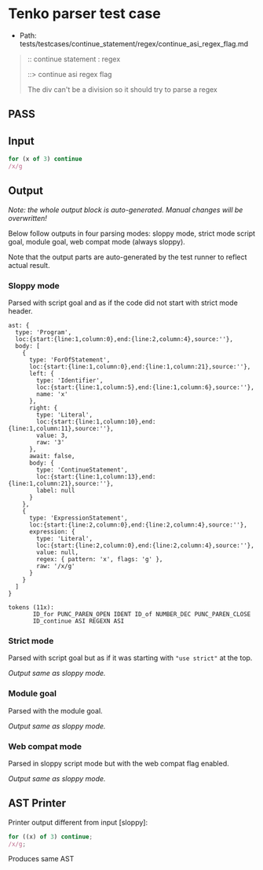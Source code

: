 # Tenko parser test case

- Path: tests/testcases/continue_statement/regex/continue_asi_regex_flag.md

> :: continue statement : regex
>
> ::> continue asi regex flag
>
> The div can't be a division so it should try to parse a regex

## PASS

## Input

`````js
for (x of 3) continue
/x/g
`````

## Output

_Note: the whole output block is auto-generated. Manual changes will be overwritten!_

Below follow outputs in four parsing modes: sloppy mode, strict mode script goal, module goal, web compat mode (always sloppy).

Note that the output parts are auto-generated by the test runner to reflect actual result.

### Sloppy mode

Parsed with script goal and as if the code did not start with strict mode header.

`````
ast: {
  type: 'Program',
  loc:{start:{line:1,column:0},end:{line:2,column:4},source:''},
  body: [
    {
      type: 'ForOfStatement',
      loc:{start:{line:1,column:0},end:{line:1,column:21},source:''},
      left: {
        type: 'Identifier',
        loc:{start:{line:1,column:5},end:{line:1,column:6},source:''},
        name: 'x'
      },
      right: {
        type: 'Literal',
        loc:{start:{line:1,column:10},end:{line:1,column:11},source:''},
        value: 3,
        raw: '3'
      },
      await: false,
      body: {
        type: 'ContinueStatement',
        loc:{start:{line:1,column:13},end:{line:1,column:21},source:''},
        label: null
      }
    },
    {
      type: 'ExpressionStatement',
      loc:{start:{line:2,column:0},end:{line:2,column:4},source:''},
      expression: {
        type: 'Literal',
        loc:{start:{line:2,column:0},end:{line:2,column:4},source:''},
        value: null,
        regex: { pattern: 'x', flags: 'g' },
        raw: '/x/g'
      }
    }
  ]
}

tokens (11x):
       ID_for PUNC_PAREN_OPEN IDENT ID_of NUMBER_DEC PUNC_PAREN_CLOSE
       ID_continue ASI REGEXN ASI
`````

### Strict mode

Parsed with script goal but as if it was starting with `"use strict"` at the top.

_Output same as sloppy mode._

### Module goal

Parsed with the module goal.

_Output same as sloppy mode._

### Web compat mode

Parsed in sloppy script mode but with the web compat flag enabled.

_Output same as sloppy mode._

## AST Printer

Printer output different from input [sloppy]:

````js
for ((x) of 3) continue;
/x/g;
````

Produces same AST
